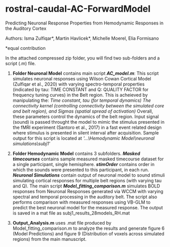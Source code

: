 # rostral-caudal-AC-ForwardModel
Predicting Neuronal Response Properties from Hemodynamic Responses in the Auditory Cortex

Authors: Isma Zulfiqar*, Martin Havlicek*, Michelle Moerel, Elia Formisano

*equal contribution

In the attached compressed zip folder, you will find two sub-folders and a script (.m) file.

1. **Folder Neuronal Model** contains main script _**AC_model.m**_: This script simulates neuronal responses using Wilson Cowan Cortical Model (Zulfiqar et al., 2020) with varying spectro-temporal properties (indicated by tau: TIME CONSTANT and Q: QUALITY FACTOR for frequency tuning curves) in the Belt region. This is acheieved by manipulating the: 
    _Time constant, tau (for temporal dynamics)
    The connectivity kernel (controlling connectivity between the simulated core and belt region), and
    Sigmas (spatial spread of activation)_
Overall, these parameters control the dynamics of the belt region.
Input signal (sound) is passed throught the model to mimic the stimulus presented in the fMRI experiment (Santoro et al., 2017) in a fast event related
design where stimulus is presented in silent interval after acquisition.
Sample output for this script is located at _'...\Hemodynamic Model\neuronal simulations\subj1'_

2. **Folder Hemodynamic Model** contains 3 subfolders. _**Masked timecourses**_ contains sample measured masked timecourse dataset for a single participant, single hemisphere. _**stimOrder**_ contains order in which the sounds were presented to this participant, in each run. _**Neuronal Simulations**_ contain output of neuronal model to sound stimuli simulating cortical responses for multiple belt regions (with varying tau and Q).
The main script _**Model_fitting_comparison.m**_ simulates BOLD responses from Neuronal Responses generated via WCCM with varying spectral and temporal processing in the auditory belt. The script also performs comparison with measured responses using VB-GLM to predict the best neuronal model for the measured response. The output is saved in a mat file as subj1_results_28models_RH.mat

3.  **Output_Analysis.m** uses .mat file produced by Model_fitting_comparison.m to analyze the results and generate figure 6 (Model Predictions) and figure 9 (Distribution of voxels across simulated regions) from the main manuscript.
